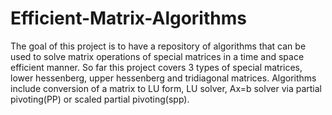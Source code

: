 # Efficient-Matrix-Algorithms
The goal of this project is to have a repository of algorithms that can be used to solve matrix operations of special matrices in a time 
and space efficient manner. So far this project covers 3 types of special matrices, lower hessenberg, upper hessenberg and tridiagonal 
matrices. Algorithms include conversion of a matrix to LU form, LU solver, Ax=b solver via partial pivoting(PP) or scaled partial 
pivoting(spp). 


